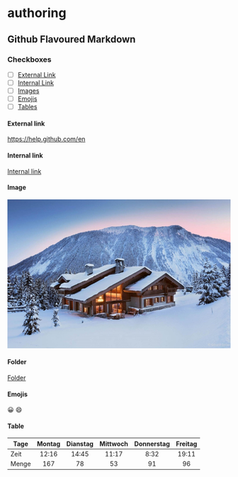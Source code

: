 # authoring

## Github Flavoured Markdown

### Checkboxes
* [ ] [External Link](#extlink)
* [ ] [Internal Link](#intlink)
* [ ] [Images](#img)
* [ ] [Emojis](#emoj)
* [ ] [Tables](#tbl)

#### External link <a name="extlink"></a>
<https://help.github.com/en>

#### Internal link <a name="intlink"></a>
[Internal link](/bilder/1.jpg)

#### Image <a name="img"></a>
![bild](/bilder/1.jpg)

#### Folder 
[Folder](/bilder)

#### Emojis <a name="emoj"></a>
:grinning:
:smile:

#### Table <a name="tbl"></a>
| Tage          | Montag     | Dianstag  |  Mittwoch   | Donnerstag  | Freitag   |
| ------------- |:----------:|:---------:|:-----------:|:-----------:|:---------:|
| Zeit          |12:16       |14:45      |11:17        |8:32         |19:11      |     
| Menge         |167         |78         |53           |91           |96         |
